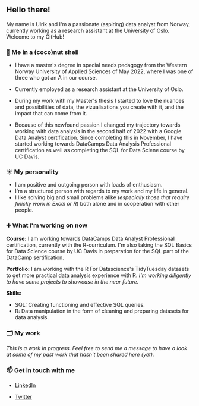 ## Hello there!
My name is Ulrik and I'm a passionate (aspiring) data analyst from Norway, currently working as a research assistant at the University of Oslo. Welcome to my GitHub!



### 🥥  Me in a (coco)nut shell
  
- I have a master's degree in special needs pedagogy from the Western Norway University of Applied Sciences of May 2022, where I was one of three who got an A in our course. 

- Currently employed as a research assistant at the University of Oslo. 
 
- During my work with my Master's thesis I started to love the nuances and possibilities of data, the vizualisations you create with it, and the impact that can come from it. 

- Because of this newfound passion I changed my trajectory towards working with data analysis in the second half of 2022 with a Google Data Analyst certification. Since completing this in November, I have started working towards DataCamps Data Analysis Professional certification as well as completing the SQL for Data Sciene course by UC Davis. 


### ☀️ My personality  
- I am positive and outgoing person with loads of enthusiasm. 
- I'm a structured person with regards to my work and my life in general. 
- I like solving big and small problems alike (_especially those that require finicky work in Excel or R_) both alone and in cooperation with other people. 
 

### ➕ What I'm working on now
**Course:** I am working towards DataCamps Data Analyst Professional certification, currently with the R-curriculum. I'm also taking the SQL Basics for Data Science course by UC Davis in preparation for the SQL part of the DataCamp sertification. 

**Portfolio:** I am working with the R For Datascience's TidyTuesday datasets to get more practical data analysis experience with R. _I'm working diligently to have some projects to showcase in the near future._

**Skills:** 
* SQL: Creating functioning and effective SQL queries. 
* R: Data manipulation in the form of cleaning and preparing datasets for data analysis. 



### 🗂 My work
 _This is a work in progress. Feel free to send me a message to have a look at some of my past work that hasn't been shared here (yet)._



### 📫 Get in touch with me

- [LinkedIn](https://www.linkedin.com/in/ulrik-daae/)

- [Twitter](https://twitter.com/UlrikDaae)
